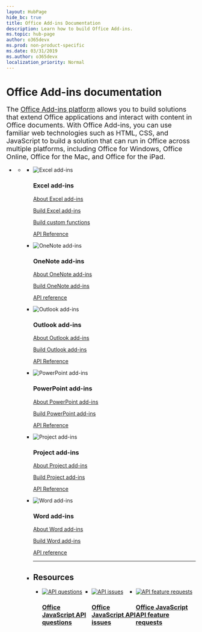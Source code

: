 ```yaml
---
layout: HubPage
hide_bc: true
title: Office Add-ins Documentation
description: Learn how to build Office Add-ins.
ms.topic: hub-page
author: o365devx
ms.prod: non-product-specific
ms.date: 03/31/2019
ms.author: o365devx
localization_priority: Normal
---
```

<div id="main" class="v2">
    <div class="container">
        <h1>Office Add-ins documentation</h1>
        <p style="font-size: 1.12rem;margin-bottom: 1rem;">The <a href="/office/dev/add-ins/overview/office-add-ins">Office Add-ins platform</a> allows you to build solutions that extend Office applications and interact with content in Office documents. With Office Add-ins, you can use familiar web technologies such as HTML, CSS, and JavaScript to build a solution that can run in Office across multiple platforms, including Office for Windows, Office Online, Office for the Mac, and Office for the iPad.</p>
        <p></p>
        <ul class="pivots">
            <li>
                <a href="#home"></a>
                <ul id="home">
                    <li>
                        <a href="#home-all"></a>
                        <ul id="home-all" class="cardsF">
                            <li>
                                <div class="cardSize">
                                    <div class="cardPadding">
                                        <div class="card">
                                            <div class="cardImageOuter">
                                                <div class="cardImage">
                                                    <img src="images/index/ExcelLogoColor.svg" alt="Excel add-ins" />
                                                </div>
                                            </div>
                                            <div class="cardText">
                                                <h3>Excel add-ins</h3>
                                                <p><a href="excel/excel-add-ins-overview.md" target="_blank">About Excel add-ins</a></p>
                                                <p><a href="reference/overview/excel-add-ins-reference-overview.md" target="_blank">Build Excel add-ins</a></p>
                                                <p><a href="excel/custom-functions-overview.md" target="_blank">Build custom functions</a></p>
                                                <p><a href="/javascript/api/excel" target="_blank">API Reference</a></p>
                                            </div>
                                        </div>
                                    </div>
                                </div>
                            </li>
                            <li>
                                <div class="cardSize">
                                    <div class="cardPadding">
                                        <div class="card">
                                            <div class="cardImageOuter">
                                                <div class="cardImage">
                                                    <img src="images/index/OneNoteLogoColor.svg" alt="OneNote add-ins" />
                                                </div>
                                            </div>
                                            <div class="cardText">
                                                <h3>OneNote add-ins</h3>
                                                <p><a href="onenote/onenote-add-ins-programming-overview.md" target="_blank">About OneNote add-ins</a></p>
                                                <p><a href="reference/overview/onenote-add-ins-javascript-reference.md" target="_blank">Build OneNote add-ins</a></p>
                                                <p><a href="/javascript/api/onenote" target="_blank">API reference</a></p>
                                            </div>
                                        </div>
                                    </div>
                                </div>
                            </li>
                            <li>
                                <div class="cardSize">
                                    <div class="cardPadding">
                                        <div class="card">
                                            <div class="cardImageOuter">
                                                <div class="cardImage">
                                                    <img src="images/index/OutlookLogoColor.svg" alt="Outlook add-ins" />
                                                </div>
                                            </div>
                                            <div class="cardText">
                                                <h3>Outlook add-ins</h3>
                                                <p><a href="/outlook/add-ins/index" target="_blank">About Outlook add-ins</a></p>
                                                <p><a href="/outlook/add-ins/apis" target="_blank">Build Outlook add-ins</a></p>
                                                <p><a href="/javascript/api/outlook" target="_blank">API Reference</a></p>
                                            </div>
                                        </div>
                                    </div>
                                </div>
                            </li>
                            <li>
                                <div class="cardSize">
                                    <div class="cardPadding">
                                        <div class="card">
                                            <div class="cardImageOuter">
                                                <div class="cardImage">
                                                    <img src="images/index/PowerPointLogoColor.svg" alt="PowerPoint add-ins" />
                                                </div>
                                            </div>
                                            <div class="cardText">
                                                <h3>PowerPoint add-ins</h3>
                                                <p><a href="powerpoint/powerpoint-add-ins.md" target="_blank">About PowerPoint add-ins</a></p>
                                                <p><a href="reference/requirement-sets/powerpoint-and-project-note.md" target="_blank">Build PowerPoint add-ins</a></p>
                                                <p><a href="/javascript/api/powerpoint" target="_blank">API Reference</a></p>
                                            </div>
                                        </div>
                                    </div>
                                </div>
                            </li>
                            <li>
                                <div class="cardSize">
                                    <div class="cardPadding">
                                        <div class="card">
                                            <div class="cardImageOuter">
                                                <div class="cardImage">
                                                    <img src="images/index/ProjectLogoColor.svg" alt="Project add-ins" />
                                                </div>
                                            </div>
                                            <div class="cardText">
                                                <h3>Project add-ins</h3>
                                                <p><a href="project/project-add-ins.md" target="_blank">About Project add-ins</a></p>
                                                <p><a href="reference/requirement-sets/powerpoint-and-project-note.md" target="_blank">Build Project add-ins</a></p>
                                                <p><a href="/javascript/api/office" target="_blank">API Reference</a></p>
                                            </div>
                                        </div>
                                    </div>
                                </div>
                            </li>
                            <li>
                                <div class="cardSize">
                                    <div class="cardPadding">
                                        <div class="card">
                                            <div class="cardImageOuter">
                                                <div class="cardImage">
                                                    <img src="images/index/WordLogoColor.svg" alt="Word add-ins" />
                                                </div>
                                            </div>
                                            <div class="cardText">
                                                <h3>Word add-ins</h3>
                                                <p><a href="word/word-add-ins-programming-overview.md" target="_blank">About Word add-ins</a></p>
                                                <p><a href="reference/overview/word-add-ins-reference-overview.md" target="_blank">Build Word add-ins</a></p>
                                                <p><a href="/javascript/api/word" target="_blank">API reference</a></p>
                                            </div>
                                        </div>
                                    </div>
                                </div>
                            </li>
                            <li class="fullSpan">
                              <hr />
                              <h2>Resources</h2>
                              <ul class="cardsF panelContent singlePanelContent" style="display:flex!important;">
                                    <li>
                                        <div class="cardSize">
                                            <div class="cardPadding">
                                                <div class="card">
                                                    <div class="cardImageOuter">
                                                        <div class="cardImage">
                                                            <a href="https://stackoverflow.com/questions/tagged/office-js" target="_blank"><img src="images/index/i_support.svg" alt="API questions" /></a>
                                                        </div>
                                                    </div>
                                                    <div class="cardText">
                                                        <a href="https://stackoverflow.com/questions/tagged/office-js" target="_blank"><h3>Office JavaScript API questions</h3></a>
                                                    </div>
                                                </div>
                                            </div>
                                        </div>
                                    </li>
                                    <li>
                                        <div class="cardSize">
                                            <div class="cardPadding">
                                                <div class="card">
                                                    <div class="cardImageOuter">
                                                        <div class="cardImage">
                                                            <a href="https://github.com/officedev/office-js/issues" target="_blank"><img src="images/index/i_bug.svg" alt="API issues" /></a>
                                                        </div>
                                                    </div>
                                                    <div class="cardText">
                                                        <a href="https://github.com/officedev/office-js/issues" target="_blank"><h3>Office JavaScript API issues</h3></a>
                                                    </div>
                                                </div>
                                            </div>
                                        </div>
                                    </li>
                                    <li>
                                        <div class="cardSize">
                                            <div class="cardPadding">
                                                <div class="card">
                                                    <div class="cardImageOuter">
                                                        <div class="cardImage">
                                                            <a href="https://officespdev.uservoice.com/" target="_blank"><img src="images/index/i_feedback.svg" alt="API feature requests" /></a>
                                                        </div>
                                                    </div>
                                                    <div class="cardText">
                                                        <a href="https://officespdev.uservoice.com/" target="_blank"><h3>Office JavaScript API feature requests</h3></a>
                                                    </div>
                                                </div>
                                            </div>
                                        </div>
                                    </li>
                                </ul>
                            </li>
                       </ul>
                    </li>
                </ul>
            </li>
        </ul>
    </div>
</div>